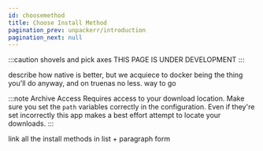 ```yaml
---
id: choosemethod
title: Choose Install Method
pagination_prev: unpackerr/introduction
pagination_next: null
---
```


:::caution shovels and pick axes
THIS PAGE IS UNDER DEVELOPMENT
:::

describe how native is better, but we acquiece to docker being the thing you'll do anyway,
and on truenas no less. way to go

:::note Archive Access
Requires access to your download location.
Make sure you set the `path` variables correctly in the configuration.
Even if they're set incorrectly this app makes a best effort attempt to
locate your downloads.
:::

link all the install methods in list + paragraph form